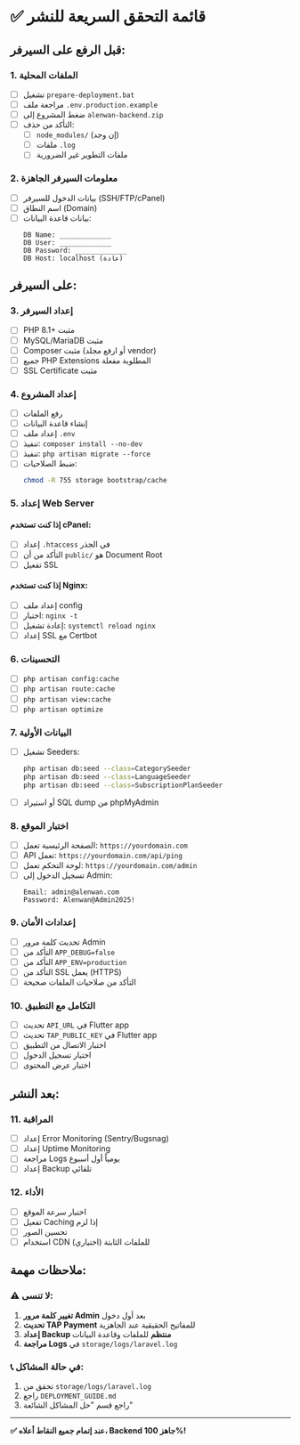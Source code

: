 # ✅ قائمة التحقق السريعة للنشر

## قبل الرفع على السيرفر:

### 1. الملفات المحلية
- [ ] تشغيل `prepare-deployment.bat`
- [ ] مراجعة ملف `.env.production.example`
- [ ] ضغط المشروع إلى `alenwan-backend.zip`
- [ ] التأكد من حذف:
  - [ ] `node_modules/` (إن وجد)
  - [ ] ملفات `.log`
  - [ ] ملفات التطوير غير الضرورية

### 2. معلومات السيرفر الجاهزة
- [ ] بيانات الدخول للسيرفر (SSH/FTP/cPanel)
- [ ] اسم النطاق (Domain)
- [ ] بيانات قاعدة البيانات:
  ```
  DB Name: _____________
  DB User: _____________
  DB Password: _____________
  DB Host: localhost (عادة)
  ```

## على السيرفر:

### 3. إعداد السيرفر
- [ ] PHP 8.1+ مثبت
- [ ] MySQL/MariaDB مثبت
- [ ] Composer مثبت (أو ارفع مجلد vendor)
- [ ] جميع PHP Extensions المطلوبة مفعلة
- [ ] SSL Certificate مثبت

### 4. إعداد المشروع
- [ ] رفع الملفات
- [ ] إنشاء قاعدة البيانات
- [ ] إعداد ملف `.env`
- [ ] تنفيذ: `composer install --no-dev`
- [ ] تنفيذ: `php artisan migrate --force`
- [ ] ضبط الصلاحيات:
  ```bash
  chmod -R 755 storage bootstrap/cache
  ```

### 5. إعداد Web Server

#### إذا كنت تستخدم cPanel:
- [ ] إعداد `.htaccess` في الجذر
- [ ] التأكد من أن `public/` هو Document Root
- [ ] تفعيل SSL

#### إذا كنت تستخدم Nginx:
- [ ] إعداد ملف config
- [ ] اختبار: `nginx -t`
- [ ] إعادة تشغيل: `systemctl reload nginx`
- [ ] إعداد SSL مع Certbot

### 6. التحسينات
- [ ] `php artisan config:cache`
- [ ] `php artisan route:cache`
- [ ] `php artisan view:cache`
- [ ] `php artisan optimize`

### 7. البيانات الأولية
- [ ] تشغيل Seeders:
  ```bash
  php artisan db:seed --class=CategorySeeder
  php artisan db:seed --class=LanguageSeeder
  php artisan db:seed --class=SubscriptionPlanSeeder
  ```
- [ ] أو استيراد SQL dump من phpMyAdmin

### 8. اختبار الموقع
- [ ] الصفحة الرئيسية تعمل: `https://yourdomain.com`
- [ ] API تعمل: `https://yourdomain.com/api/ping`
- [ ] لوحة التحكم تعمل: `https://yourdomain.com/admin`
- [ ] تسجيل الدخول إلى Admin:
  ```
  Email: admin@alenwan.com
  Password: Alenwan@Admin2025!
  ```

### 9. إعدادات الأمان
- [ ] تحديث كلمة مرور Admin
- [ ] التأكد من `APP_DEBUG=false`
- [ ] التأكد من `APP_ENV=production`
- [ ] التأكد من SSL يعمل (HTTPS)
- [ ] التأكد من صلاحيات الملفات صحيحة

### 10. التكامل مع التطبيق
- [ ] تحديث `API_URL` في Flutter app
- [ ] تحديث `TAP_PUBLIC_KEY` في Flutter app
- [ ] اختبار الاتصال من التطبيق
- [ ] اختبار تسجيل الدخول
- [ ] اختبار عرض المحتوى

## بعد النشر:

### 11. المراقبة
- [ ] إعداد Error Monitoring (Sentry/Bugsnag)
- [ ] إعداد Uptime Monitoring
- [ ] مراجعة Logs يومياً أول أسبوع
- [ ] إعداد Backup تلقائي

### 12. الأداء
- [ ] اختبار سرعة الموقع
- [ ] تفعيل Caching إذا لزم
- [ ] تحسين الصور
- [ ] استخدام CDN للملفات الثابتة (اختياري)

## ملاحظات مهمة:

### ⚠️ لا تنسى:
1. **تغيير كلمة مرور Admin** بعد أول دخول
2. **تحديث TAP Payment** للمفاتيح الحقيقية عند الجاهزية
3. **إعداد Backup منتظم** للملفات وقاعدة البيانات
4. **مراجعة Logs** في `storage/logs/laravel.log`

### 📞 في حالة المشاكل:
1. تحقق من `storage/logs/laravel.log`
2. راجع `DEPLOYMENT_GUIDE.md`
3. راجع قسم "حل المشاكل الشائعة"

---

**✅ عند إتمام جميع النقاط أعلاه، Backend جاهز 100%!**
